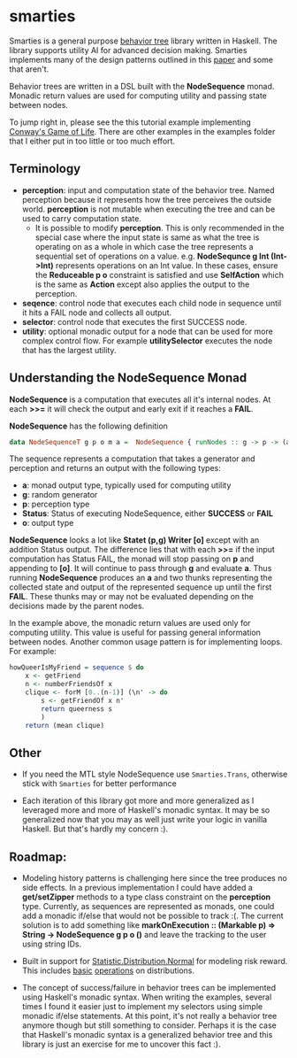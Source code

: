 # smarties

Smarties is a general purpose [behavior tree](https://en.wikipedia.org/wiki/Behavior_tree_(artificial_intelligence,_robotics_and_control)) library written in Haskell. The library supports utility AI for advanced decision making. Smarties implements many of the design patterns outlined in this [paper](https://course.ccs.neu.edu/cs5150f13/readings/dill_designpatterns.pdf) and some that aren't.

Behavior trees are written in a DSL built with the **NodeSequence** monad. Monadic return values are used for computing utility and passing state between nodes.

To jump right in, please see the this tutorial example implementing [Conway's Game of Life](https://github.com/pdlla/smarties/tree/master/examples/tutorial). There are other examples in the examples folder that I either put in too little or too much effort.

## Terminology

- **perception**: input and computation state of the behavior tree. Named perception because it represents how the tree perceives the outside world. **perception** is not mutable when executing the tree and can be used to carry computation state.
	- It is possible to modify **perception**. This is only recommended in the special case where the input state is same as what the tree is operating on as a whole in which case the tree represents a sequential set of operations on a value. e.g. **NodeSequnce g Int (Int->Int)** represents operations on an Int value. In these cases, ensure the **Reduceable p o** constraint is satisfied and use **SelfAction** which is the same as **Action** except also applies the output to the perception.
- **seqence**: control node that executes each child node in sequence until it hits a FAIL node and collects all output.
- **selector**: control node that executes the first SUCCESS node.
- **utility**: optional monadic output for a node that can be used for more complex control flow. For example **utilitySelector** executes the node that has the largest utility.

## Understanding the NodeSequence Monad

**NodeSequence** is a computation that executes all it's internal nodes. At each **>>=** it will check the output and early exit if it reaches a **FAIL**.

**NodeSequence** has the following definition

```haskell
data NodeSequenceT g p o m a =  NodeSequence { runNodes :: g -> p -> (a, g, p, Status, [o]) }
```

The sequence represents a computation that takes a generator and perception and returns an output with the following types:

- **a**: monad output type, typically used for computing utility
- **g**: random generator
- **p**: perception type
- **Status**: Status of executing NodeSequence, either **SUCCESS** or **FAIL**
- **o**: output type

**NodeSequence** looks a lot like **Statet (p,g) Writer [o]** except with an addition Status output. The difference lies that with each **>>=** if the input computation has Status FAIL, the monad will stop passing on **p** and appending to **[o]**. It will continue to pass through **g** and evaluate **a**. Thus running **NodeSequence** produces an **a** and two thunks representing the collected state and output of the represented sequence up until the first **FAIL**. These thunks may or may not be evaluated depending on the decisions made by the parent nodes.

In the example above, the monadic return values are used only for computing utility. This value is useful for passing general information between nodes. Another common usage pattern is for implementing loops. For example:

```haskell
howQueerIsMyFriend = sequence $ do
	x <- getFriend
	n <- numberFriendsOf x
	clique <- forM [0..(n-1)] (\n' -> do
		s <- getFriendOf x n'
		return queerness s
		)
	return (mean clique)
```

## Other

- If you need the MTL style NodeSequence use `Smarties.Trans`, otherwise stick with `Smarties` for better performance

- Each iteration of this library got more and more generalized as I leveraged more and more of Haskell's monadic syntax. It may be so generalized now that you may as well just write your logic in vanilla Haskell. But that's hardly my concern :).

## Roadmap: <a id="missing"></a>

- Modeling history patterns is challenging here since the tree produces no side effects. In a previous implementation I could have added a **get/setZipper** methods to a type class constraint on the **perception** type. Currently, as sequences are represented as monads, one could add a monadic if/else that would not be possible to track :(. The current solution is to add something like **markOnExecution :: (Markable p) => String -> NodeSequence g p o ()** and leave the tracking to the user using string IDs.

- Built in support for [Statistic.Distribution.Normal](https://hackage.haskell.org/package/statistics-0.14.0.2/docs/Statistics-Distribution-Normal.html) for modeling risk reward. This includes [basic](https://en.wikipedia.org/wiki/Sum_of_normally_distributed_random_variables) [operations](https://ccrma.stanford.edu/~jos/sasp/Product_Two_Gaussian_PDFs.html) on distributions.

- The concept of success/failure in behavior trees can be implemented using Haskell's monadic syntax. When writing the examples, several times I found it easier just to implement my selectors using simple monadic if/else statements. At this point, it's not really a behavior tree anymore though but still something to consider. Perhaps it is the case that Haskell's monadic syntax is a generalized behavior tree and this library is just an exercise for me to uncover this fact :).
